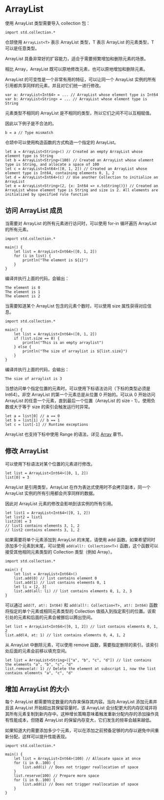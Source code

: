 # ArrayList

使用 ArrayList 类型需要导入 collection 包：

<!-- run -->

```cangjie
import std.collection.*
```

仓颉使用 `ArrayList<T>` 表示 ArrayList 类型，T 表示 ArrayList 的元素类型，T 可以是任意类型。

ArrayList 具备非常好的扩容能力，适合于需要频繁增加和删除元素的场景。

相比 Array，ArrayList 既可以原地修改元素，也可以原地增加和删除元素。

ArrayList 的可变性是一个非常有用的特征，可以让同一个 ArrayList 实例的所有引用都共享同样的元素，并且对它们统一进行修改。

```cangjie
var a: ArrayList<Int64> = ... // ArrayList whose element type is Int64
var b: ArrayList<String> = ... // ArrayList whose element type is String
```

元素类型不相同的 ArrayList 是不相同的类型，所以它们之间不可以互相赋值。

因此以下例子是不合法的。

```cangjie
b = a // Type mismatch
```

仓颉中可以使用构造函数的方式构造一个指定的 ArrayList。

<!-- run -->

```cangjie
let a = ArrayList<String>() // Created an empty ArrayList whose element type is String
let b = ArrayList<String>(100) // Created an ArrayList whose element type is String, and allocate a space of 100
let c = ArrayList<Int64>([0, 1, 2]) // Created an ArrayList whose element type is Int64, containing elements 0, 1, 2
let d = ArrayList<Int64>(c) // Use another Collection to initialize an ArrayList
let e = ArrayList<String>(2, {x: Int64 => x.toString()}) // Created an ArrayList whose element type is String and size is 2. All elements are initialized by specified rule function
```

## 访问 ArrayList 成员

当需要对 ArrayList 的所有元素进行访问时，可以使用 for-in 循环遍历 ArrayList 的所有元素。

<!-- verify -->

```cangjie
import std.collection.*

main() {
    let list = ArrayList<Int64>([0, 1, 2])
    for (i in list) {
        println("The element is ${i}")
    }
}
```

编译并执行上面的代码，会输出：

```text
The element is 0
The element is 1
The element is 2
```

当需要知道某个 ArrayList 包含的元素个数时，可以使用 size 属性获得对应信息。

<!-- verify -->

```cangjie
import std.collection.*

main() {
    let list = ArrayList<Int64>([0, 1, 2])
    if (list.size == 0) {
        println("This is an empty arraylist")
    } else {
        println("The size of arraylist is ${list.size}")
    }
}
```

编译并执行上面的代码，会输出：

```text
The size of arraylist is 3
```

当想访问单个指定位置的元素时，可以使用下标语法访问（下标的类型必须是 Int64）。非空 ArrayList 的第一个元素总是从位置 0 开始的。可以从 0 开始访问 ArrayList 的任意一个元素，直到最后一个位置（ArrayList 的 size - 1）。使用负数或大于等于 size 的索引会触发运行时异常。

```cangjie
let a = list[0] // a == 0
let b = list[1] // b == 1
let c = list[-1] // Runtime exceptions
```

ArrayList 也支持下标中使用 Range 的语法，详见 [Array](../basic_data_type/array.md#array) 章节。

## 修改 ArrayList

可以使用下标语法对某个位置的元素进行修改。

<!-- run -->

```cangjie
let list = ArrayList<Int64>([0, 1, 2])
list[0] = 3
```

ArrayList 是引用类型，ArrayList 在作为表达式使用时不会拷贝副本，同一个 ArrayList 实例的所有引用都会共享同样的数据。

因此对 ArrayList 元素的修改会影响到该实例的所有引用。

<!-- run -->

```cangjie
let list1 = ArrayList<Int64>([0, 1, 2])
let list2 = list1
list2[0] = 3
// list1 contains elements 3, 1, 2
// list2 contains elements 3, 1, 2
```

如果需要将单个元素添加到 ArrayList 的末尾，请使用 add 函数。如果希望同时添加多个元素到末尾，可以使用 `add(all!: Collection<T>)` 函数，这个函数可以接受其他相同元素类型的 Collection 类型（例如 Array）。

<!-- run -->

```cangjie
import std.collection.*

main() {
    let list = ArrayList<Int64>()
    list.add(0) // list contains element 0
    list.add(1) // list contains elements 0, 1
    let li = [2, 3]
    list.add(all: li) // list contains elements 0, 1, 2, 3
}
```

可以通过 `add(T, at!: Int64)` 和 `add(all!: Collection<T>, at!: Int64)` 函数将指定的单个元素或相同元素类型的 Collection 值插入到指定索引的位置。该索引处的元素和后面的元素会被挪后以腾出空间。

<!-- run -->

```cangjie
let list = ArrayList<Int64>([0, 1, 2]) // list contains elements 0, 1, 2
list.add(4, at: 1) // list contains elements 0, 4, 1, 2
```

从 ArrayList 中删除元素，可以使用 remove 函数，需要指定删除的索引。该索引处后面的元素会前移以填充空间。

<!-- run -->

```cangjie
let list = ArrayList<String>(["a", "b", "c", "d"]) // list contains the elements "a", "b", "c", "d"
list.remove(at: 1) // Delete the element at subscript 1, now the list contains elements "a", "c", "d"
```

## 增加 ArrayList 的大小

每个 ArrayList 都需要特定数量的内存来保存其内容。当向 ArrayList 添加元素并且该 ArrayList 开始超出其保留容量时，该 ArrayList 会分配更大的内存区域并将其所有元素复制到新内存中。这种增长策略意味着触发重新分配内存的添加操作具有性能成本，但随着 ArrayList 的保留内存变大，它们发生的频率会越来越低。

如果知道大约需要添加多少个元素，可以在添加之前预备足够的内存以避免中间重新分配，这样可以提升性能表现。

<!-- run -->

```cangjie
import std.collection.*

main() {
    let list = ArrayList<Int64>(100) // Allocate space at once
    for (i in 0..100) {
        list.add(i) // Does not trigger reallocation of space
    }
    list.reserve(100) // Prepare more space
    for (i in 0..100) {
        list.add(i) // Does not trigger reallocation of space
    }
}
```
